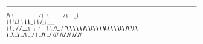 ### 
 ____            __       ____              
/\  _`\         /\ \     /\  _`\            
\ \ \L\ \    ___\ \ \____\ \ \/\_\    ___   
 \ \ ,  /   / __`\ \ '__`\\ \ \/_/_  / __`\ 
  \ \ \\ \ /\ \L\ \ \ \L\ \\ \ \L\ \/\ \L\ \
   \ \_\ \_\ \____/\ \_,__/ \ \____/\ \____/
    \/_/\/ /\/___/  \/___/   \/___/  \/___/ 
    
